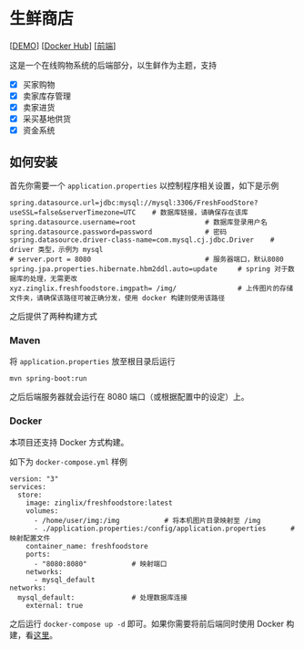 # 生鲜商店

[[DEMO](https://fs.zinglix.xyz)] [[Docker Hub](https://hub.docker.com/r/zinglix/freshfoodstore)] [[前端](https://github.com/ZingLix/FreshFoodStore-frontend)]

这是一个在线购物系统的后端部分，以生鲜作为主题，支持

- [x] 买家购物
- [x] 卖家库存管理
- [x] 卖家进货
- [x] 采买基地供货
- [x] 资金系统

## 如何安装

首先你需要一个 `application.properties` 以控制程序相关设置，如下是示例

```
spring.datasource.url=jdbc:mysql://mysql:3306/FreshFoodStore?useSSL=false&serverTimezone=UTC    # 数据库链接，请确保存在该库
spring.datasource.username=root                 # 数据库登录用户名
spring.datasource.password=password             # 密码
spring.datasource.driver-class-name=com.mysql.cj.jdbc.Driver    # driver 类型，示例为 mysql 
# server.port = 8080                            # 服务器端口，默认8080
spring.jpa.properties.hibernate.hbm2ddl.auto=update     # spring 对于数据库的处理，无需更改
xyz.zinglix.freshfoodstore.imgpath= /img/               # 上传图片的存储文件夹，请确保该路径可被正确分发，使用 docker 构建则使用该路径
```

之后提供了两种构建方式

### Maven

将 `application.properties` 放至根目录后运行

```
mvn spring-boot:run
```

之后后端服务器就会运行在 8080 端口（或根据配置中的设定）上。

### Docker

本项目还支持 Docker 方式构建。

如下为 `docker-compose.yml` 样例

```
version: "3"
services:
  store:
    image: zinglix/freshfoodstore:latest
    volumes:
      - /home/user/img:/img           # 将本机图片目录映射至 /img
      - ./application.properties:/config/application.properties      # 映射配置文件
    container_name: freshfoodstore
    ports: 
      - "8080:8080"           # 映射端口
    networks:
      - mysql_default
networks:
  mysql_default:              # 处理数据库连接
    external: true
```

之后运行 `docker-compose up -d` 即可。如果你需要将前后端同时使用 Docker 构建，看[这里](https://github.com/ZingLix/FreshFoodStore/wiki/%E4%BD%BF%E7%94%A8-Docker-%E8%BF%90%E8%A1%8C%E6%95%B4%E4%B8%AA%E7%B3%BB%E7%BB%9F)。